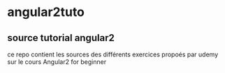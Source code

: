 # angular2tuto

## source tutorial angular2

ce repo contient les sources des différents exercices propoés par udemy sur le cours Angular2 for beginner

